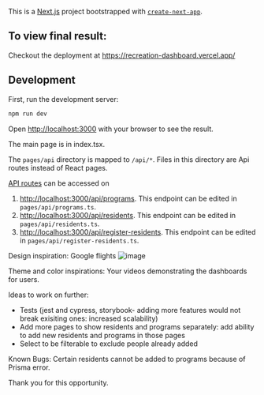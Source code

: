 This is a [Next.js](https://nextjs.org/) project bootstrapped with [`create-next-app`](https://github.com/vercel/next.js/tree/canary/packages/create-next-app).

## To view final result: 

Checkout the deployment at https://recreation-dashboard.vercel.app/

## Development

First, run the development server:

```bash
npm run dev
```


Open [http://localhost:3000](http://localhost:3000) with your browser to see the result.

The main page is in index.tsx.

The `pages/api` directory is mapped to `/api/*`. Files in this directory are Api routes instead of React pages.

[API routes](https://nextjs.org/docs/api-routes/introduction) can be accessed on

1. [http://localhost:3000/api/programs](http://localhost:3000/api/programs). This endpoint can be edited in `pages/api/programs.ts`.
2. [http://localhost:3000/api/residents](http://localhost:3000/api/residents). This endpoint can be edited in `pages/api/residents.ts`.
3. [http://localhost:3000/api/register-residents](http://localhost:3000/api/register-residents). This endpoint can be edited in `pages/api/register-residents.ts`.

Design inspiration: Google flights
![image](https://user-images.githubusercontent.com/60857129/220206161-51183975-8606-4b42-a5a7-3843edd4600a.png)

Theme and color inspirations: Your videos demonstrating the dashboards for users.

Ideas to work on further:
- Tests (jest and cypress, storybook- adding more features would not break exisiting ones: increased scalability)
- Add more pages to show residents and programs separately: add ability to add new residents and programs in those pages
- Select to be filterable to exclude people already added

Known Bugs:
Certain residents cannot be added to programs because of Prisma error.

Thank you for this opportunity.
